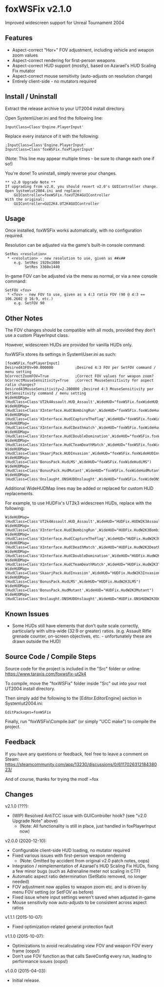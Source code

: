 foxWSFix v2.1.0
===============
Improved widescreen support for Unreal Tournament 2004

Features
--------
* Aspect-correct "Hor+" FOV adjustment, including vehicle and weapon zoom values
* Aspect-correct rendering for first-person weapons
* Aspect-correct HUD support (mostly), based on Azarael's HUD Scaling Fix mutator
* Aspect-correct mouse sensitivity (auto-adjusts on resolution change)
* Entirely client-side - no mutators required

Install / Uninstall
-------------------
Extract the release archive to your UT2004 install directory.

Open System\User.ini and find the following line:

    InputClass=Class'Engine.PlayerInput'

Replace every instance of it with the following:

    ;InputClass=Class'Engine.PlayerInput'
    InputClass=Class'foxWSFix.foxPlayerInput'

(Note: This line may appear multiple times - be sure to change each one if so!)

You're done! To uninstall, simply reverse your changes.

    ** v2.0 Upgrade Note **
    If upgrading from v2.0, you should revert v2.0's GUIController change.
    Open System\ut2004.ini and replace:
        GUIController=foxWSFix.foxUT2K4GUIController
    With the original:
        GUIController=GUI2K4.UT2K4GUIController

Usage
-----
Once installed, foxWSFix works automatically, with no configuration required.

Resolution can be adjusted via the game's built-in console command:

    SetRes <resolution>
     * <resolution> - new resolution to use, given as ##x##
        e.g. SetRes 1920x1080
             SetRes 3360x1440

In-game FOV can be adjusted via the menu as normal, or via a new console command:

    SetFOV <fov>
     * <fov> - new FOV to use, given as a 4:3 ratio FOV (90 @ 4:3 == 106.2602 @ 16:9, etc.)
        e.g. SetFOV 90

Other Notes
-----------
The FOV changes should be compatible with all mods, provided they don't use a custom PlayerInput class.

However, widescreen HUDs are provided for vanilla HUDs only.

foxWSFix stores its settings in System\User.ini as such:

    [foxWSFix.foxPlayerInput]
    Desired43FOV=90.000000          ;Desired 4:3 FOV per SetFOV command / menu setting
    bCorrectZoomFOV=True            ;Correct FOV values for weapon zoom?
    bCorrectMouseSensitivity=True   ;Correct MouseSensitivity for aspect ratio changes?
    Desired43MouseSensitivity=2.200000 ;Desired 4:3 MouseSensitivity per SetSensitivity command / menu setting
    WideHUDMap=(HudClass=Class'UT2k4Assault.HUD_Assault',WideHUD="foxWSFix.foxWideHUD_Assault")
    WideHUDMap=(HudClass=Class'XInterface.HudCBombingRun',WideHUD="foxWSFix.foxWideHudCBombingRun")
    WideHUDMap=(HudClass=Class'XInterface.HudCCaptureTheFlag',WideHUD="foxWSFix.foxWideHudCCaptureTheFlag")
    WideHUDMap=(HudClass=Class'XInterface.HudCDeathmatch',WideHUD="foxWSFix.foxWideHudCDeathMatch")
    WideHUDMap=(HudClass=Class'XInterface.HudCDoubleDomination',WideHUD="foxWSFix.foxWideHudCDoubleDomination")
    WideHUDMap=(HudClass=Class'XInterface.HudCTeamDeathMatch',WideHUD="foxWSFix.foxWideHudCTeamDeathMatch")
    WideHUDMap=(HudClass=Class'SkaarjPack.HUDInvasion',WideHUD="foxWSFix.foxWideHUDInvasion")
    WideHUDMap=(HudClass=Class'BonusPack.HudLMS',WideHUD="foxWSFix.foxWideHudLMS")
    WideHUDMap=(HudClass=Class'BonusPack.HudMutant',WideHUD="foxWSFix.foxWideHudMutant")
    WideHUDMap=(HudClass=Class'Onslaught.ONSHUDOnslaught',WideHUD="foxWSFix.foxWideONSHUDOnslaught")

Additional WideHUDMap lines may be added or replaced for custom HUD replacements.

For example, to use HUDFix's UT2k3 widescreen HUDs, replace with the following:

    WideHUDMap=(HudClass=Class'UT2k4Assault.HUD_Assault',WideHUD="HUDFix.HUDW2K3Assault")
    WideHUDMap=(HudClass=Class'XInterface.HudCBombingRun',WideHUD="HUDFix.HudW2K3BombingRun")
    WideHUDMap=(HudClass=Class'XInterface.HudCCaptureTheFlag',WideHUD="HUDFix.HudW2K3CaptureTheFlag")
    WideHUDMap=(HudClass=Class'XInterface.HudCDeathMatch',WideHUD="HUDFix.HudW2K3DeathMatch")
    WideHUDMap=(HudClass=Class'XInterface.HudCDoubleDomination',WideHUD="HUDFix.HudW2K3DoubleDomination")
    WideHUDMap=(HudClass=Class'XInterface.HudCTeamDeathMatch',WideHUD="HUDFix.HudW2K3TeamDeathMatch")
    WideHUDMap=(HudClass=Class'SkaarjPack.HudInvasion',WideHUD="HUDFix.HudW2K3Invasion")
    WideHUDMap=(HudClass=Class'BonusPack.HudLMS',WideHUD="HUDFix.HudW2K3LMS")
    WideHUDMap=(HudClass=Class'BonusPack.HudMutant',WideHUD="HUDFix.HudW2K3Mutant")
    WideHUDMap=(HudClass=Class'Onslaught.ONSHUDOnslaught',WideHUD="HUDFix.ONSHUDW2K3Onslaught")

Known Issues
------------
* Some HUDs still have elements that don't quite scale correctly, particularly with ultra-wide (32:9 or greater) ratios.
    (e.g. Assault Rifle grenade counter, on-screen objectives, etc. - unfortunately these are drawn outside the HUD)

Source Code / Compile Steps
---------------------------
Source code for the project is included in the "Src" folder or online:
https://www.taraxis.com/foxwsfix-ut2k4

To compile, move the "foxWSFix" folder inside "Src" out into your root UT2004 install directory.

Then simply add the following to the [Editor.EditorEngine] section in System\ut2004.ini:

    EditPackages=foxWSFix

Finally, run "foxWSFix\Compile.bat" (or simply "UCC make") to compile the project.

Feedback
--------
If you have any questions or feedback, feel free to leave a comment on Steam:
https://steamcommunity.com/app/13230/discussions/0/611702631218438023/

And of course, thanks for trying the mod!
~fox

Changes
-------
v2.1.0 (???):
* (WIP) Resolved AntiTCC issue with GUIController hook? (see "v2.0 Upgrade Note" above)
  * (Note: All functionality is still in place, just handled in foxPlayerInput now)

v2.0.0 (2020-12-10):
* Configurable client-side HUD loading, no mutator required
* Fixed various issues with first-person weapon rendering
  * (Note: Omitted by accident from original v2.0 patch notes, oops)
* Integration / reimplementation of Azarael's HUD Scaling Fix HUDs, fixing a few minor bugs (such as Adrenaline meter not scaling in CTF)
* Automatic aspect ratio determination (SetRatio removed, no longer needed)
* FOV adjustment now applies to weapon zoom etc. and is driven by menu FOV setting (or SetFOV as before)
* Fixed issue where input settings weren't saved when adjusted in-game
* Mouse sensitivity now auto-adjusts to be consistent across aspect ratios

v1.1.1 (2015-10-07):
* Fixed optimization-related general protection fault

v1.1.0 (2015-10-07):
* Optimizations to avoid recalculating view FOV and weapon FOV every frame (oops!)
* Don't use FOV function as that calls SaveConfig every run, leading to performance issues (oops!)

v1.0.0 (2015-04-03):
* Initial release.

